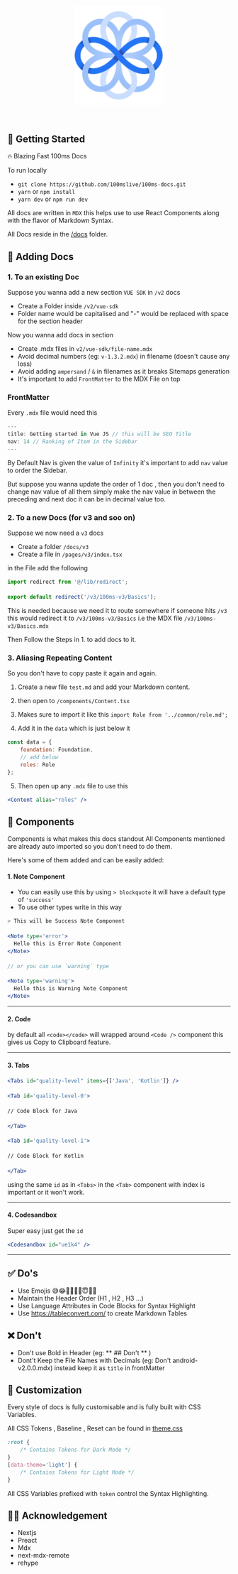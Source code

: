 <br />
<p align="center">
    <img src="public/logo.svg" alt="Logo" width="200" >
</p>

<br />

## 🚀 Getting Started

🔥 Blazing Fast 100ms Docs

To run locally

-   `git clone https://github.com/100mslive/100ms-docs.git`
-   `yarn` or `npm install`
-   `yarn dev` or `npm run dev`

All docs are written in `MDX` this helps use to use React Components along with the flavor of Markdown Syntax.

All Docs reside in the [/docs](https://github.com/100mslive/100ms-docs/tree/main/docs) folder.

## 📒 Adding Docs

### 1. To an existing Doc

Suppose you wanna add a new section `VUE SDK` in `/v2` docs

-   Create a Folder inside `/v2/vue-sdk`
-   Folder name would be capitalised and "-" would be replaced with space for the section header

Now you wanna add docs in section

-   Create .mdx files in `v2/vue-sdk/file-name.mdx`
-   Avoid decimal numbers (eg: `v-1.3.2.mdx`) in filename (doesn't cause any loss)
-   Avoid adding `ampersand` / `&` in filenames as it breaks Sitemaps generation
-   It's important to add `FrontMatter` to the MDX File on top

### FrontMatter

Every `.mdx` file would need this

```js
---
title: Getting started in Vue JS // this will be SEO Title
nav: 14 // Ranking of Item in the Sidebar
---
```

By Default Nav is given the value of `Infinity` it's important to add `nav` value to order the Sidebar.

But suppose you wanna update the order of 1 doc , then you don't need to change nav value of all them simply make the nav value in between the preceding and next doc it can be in decimal value too.

### 2. To a new Docs (for v3 and soo on)

Suppose we now need a `v3` docs

-   Create a folder `/docs/v3`
-   Create a file in `/pages/v3/index.tsx`

in the File add the following

```jsx
import redirect from '@/lib/redirect';

export default redirect('/v3/100ms-v3/Basics');
```

This is needed because we need it to route somewhere if someone hits `/v3` this would redirect it to `/v3/100ms-v3/Basics` i.e the MDX file `/v3/100ms-v3/Basics.mdx`

Then Follow the Steps in 1. to add docs to it.

### 3. Aliasing Repeating Content

So you don't have to copy paste it again and again.

1. Create a new file `test.md` and add your Markdown content.
2. then open to `/components/Content.tsx`
3. Makes sure to import it like this `import Role from '../common/role.md';`

4. Add it in the `data` which is just below it

```js
const data = {
    foundation: Foundation,
    // add below
    roles: Role
};
```

5. Then open up any `.mdx` file to use this

```jsx
<Content alias="roles" />
```

## 🥵 Components

Components is what makes this docs standout
All Components mentioned are already auto imported so you don't need to do them.

Here's some of them added and can be easily added:

#### 1. Note Component

-   You can easily use this by using `> blockquote` it will have a default type of `'success'`
-   To use other types write in this way

```jsx
> This will be Success Note Component

<Note type='error'>
  Hello this is Error Note Component
</Note>

// or you can use `warning` type

<Note type='warning'>
  Hello this is Warning Note Component
</Note>
```

---

#### 2. Code

by default all `<code></code>` will wrapped around `<Code />` component this gives us Copy to Clipboard feature.

---

#### 3. Tabs

```jsx
<Tabs id="quality-level" items={['Java', 'Kotlin']} />

<Tab id='quality-level-0'>

// Code Block for Java

</Tab>

<Tab id='quality-level-1'>

// Code Block for Kotlin

</Tab>
```

using the same `id` as in `<Tabs>` in the `<Tab>` component with index is important or it won't work.

---

#### 4. Codesandbox

Super easy just get the `id`

```jsx
<Codesandbox id="ue1k4" />
```

---

## ✅ Do's

-   Use Emojis 😅😂🚀✅🙂🎉😇🌟🥵
-   Maintain the Header Order (H1 , H2 , H3 ...)
-   Use Language Attributes in Code Blocks for Syntax Highlight
-   Use https://tableconvert.com/ to create Markdown Tables

## ❌ Don't

-   Don't use Bold in Header (eg: ** ## Don't ** )
-   Dont't Keep the File Names with Decimals (eg: Don't android-v2.0.0.mdx) instead keep it as `title` in frontMatter

## 🎨 Customization

Every style of docs is fully customisable and is fully built with CSS Variables.

All CSS Tokens , Baseline , Reset can be found in [theme.css](https://github.com/100mslive/100ms-docs/blob/main/styles/theme.css)

```css
:root {
    /* Contains Tokens for Dark Mode */
}
[data-theme='light'] {
    /* Contains Tokens for Light Mode */
}
```

All CSS Variables prefixed with `token` control the Syntax Highlighting.

## 🙏🏽 Acknowledgement

-   Nextjs
-   Preact
-   Mdx
-   next-mdx-remote
-   rehype
